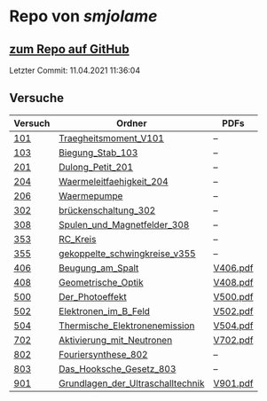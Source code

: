 # Repo von *smjolame*

## [zum Repo auf GitHub](https://github.com/smjolame/Praktikum_1)

Letzter Commit: 11.04.2021 11:36:04

## Versuche

|       Versuch       |                                                          Ordner                                                          |                                                                         PDFs                                                                          |
|---------------------|--------------------------------------------------------------------------------------------------------------------------|-------------------------------------------------------------------------------------------------------------------------------------------------------|
|[101](../versuch/101)|[Traegheitsmoment_V101](https://github.com/smjolame/Praktikum_1/tree/master/Traegheitsmoment_V101)                        |–                                                                                                                                                      |
|[103](../versuch/103)|[Biegung_Stab_103](https://github.com/smjolame/Praktikum_1/tree/master/Biegung_Stab_103)                                  |–                                                                                                                                                      |
|[201](../versuch/201)|[Dulong_Petit_201](https://github.com/smjolame/Praktikum_1/tree/master/Dulong_Petit_201)                                  |–                                                                                                                                                      |
|[204](../versuch/204)|[Waermeleitfaehigkeit_204](https://github.com/smjolame/Praktikum_1/tree/master/Waermeleitfaehigkeit_204)                  |–                                                                                                                                                      |
|[206](../versuch/206)|[Waermepumpe](https://github.com/smjolame/Praktikum_1/tree/master/Waermepumpe)                                            |–                                                                                                                                                      |
|[302](../versuch/302)|[brückenschaltung_302](https://github.com/smjolame/Praktikum_1/tree/master/br%C3%BCckenschaltung_302)                     |–                                                                                                                                                      |
|[308](../versuch/308)|[Spulen_und_Magnetfelder_308](https://github.com/smjolame/Praktikum_1/tree/master/Spulen_und_Magnetfelder_308)            |–                                                                                                                                                      |
|[353](../versuch/353)|[RC_Kreis](https://github.com/smjolame/Praktikum_1/tree/master/RC_Kreis)                                                  |–                                                                                                                                                      |
|[355](../versuch/355)|[gekoppelte_schwingkreise_v355](https://github.com/smjolame/Praktikum_1/tree/master/gekoppelte_schwingkreise_v355)        |–                                                                                                                                                      |
|[406](../versuch/406)|[Beugung_am_Spalt](https://github.com/smjolame/Praktikum_1/tree/master/Beugung_am_Spalt)                                  |[V406.pdf](https://docs.google.com/viewer?url=https://raw.githubusercontent.com/smjolame/Praktikum_1/master/Beugung_am_Spalt/V406.pdf)                 |
|[408](../versuch/408)|[Geometrische_Optik](https://github.com/smjolame/Praktikum_1/tree/master/Geometrische_Optik)                              |[V408.pdf](https://docs.google.com/viewer?url=https://raw.githubusercontent.com/smjolame/Praktikum_1/master/Geometrische_Optik/V408.pdf)               |
|[500](../versuch/500)|[Der_Photoeffekt](https://github.com/smjolame/Praktikum_1/tree/master/Der_Photoeffekt)                                    |[V500.pdf](https://docs.google.com/viewer?url=https://raw.githubusercontent.com/smjolame/Praktikum_1/master/Der_Photoeffekt/V500.pdf)                  |
|[502](../versuch/502)|[Elektronen_im_B_Feld](https://github.com/smjolame/Praktikum_1/tree/master/Elektronen_im_B_Feld)                          |[V502.pdf](https://docs.google.com/viewer?url=https://raw.githubusercontent.com/smjolame/Praktikum_1/master/Elektronen_im_B_Feld/V502.pdf)             |
|[504](../versuch/504)|[Thermische_Elektronenemission](https://github.com/smjolame/Praktikum_1/tree/master/Thermische_Elektronenemission)        |[V504.pdf](https://docs.google.com/viewer?url=https://raw.githubusercontent.com/smjolame/Praktikum_1/master/Thermische_Elektronenemission/V504.pdf)    |
|[702](../versuch/702)|[Aktivierung_mit_Neutronen](https://github.com/smjolame/Praktikum_1/tree/master/Aktivierung_mit_Neutronen)                |[V702.pdf](https://docs.google.com/viewer?url=https://raw.githubusercontent.com/smjolame/Praktikum_1/master/Aktivierung_mit_Neutronen/V702.pdf)        |
|[802](../versuch/802)|[Fouriersynthese_802](https://github.com/smjolame/Praktikum_1/tree/master/Fouriersynthese_802)                            |–                                                                                                                                                      |
|[803](../versuch/803)|[Das_Hooksche_Gesetz_803](https://github.com/smjolame/Praktikum_1/tree/master/Das_Hooksche_Gesetz_803)                    |–                                                                                                                                                      |
|[901](../versuch/901)|[Grundlagen_der_Ultraschalltechnik](https://github.com/smjolame/Praktikum_1/tree/master/Grundlagen_der_Ultraschalltechnik)|[V901.pdf](https://docs.google.com/viewer?url=https://raw.githubusercontent.com/smjolame/Praktikum_1/master/Grundlagen_der_Ultraschalltechnik/V901.pdf)|

